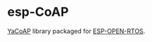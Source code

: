 # esp-CoAP
[YaCoAP](https://github.com/highwall/YaCoAP) library packaged for
[ESP-OPEN-RTOS](https://github.com/SuperHouse/esp-open-rtos).
